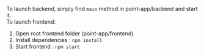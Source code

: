 To launch backend, simply find `main` method in point-app/backend and start it.  
To launch frontend:
1. Open root frontend folder (point-app/frontend)
2. Install dependencies : `npm install`
3. Start frontend : `npm start`
